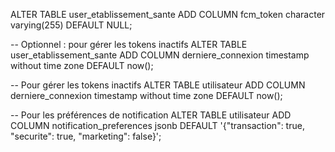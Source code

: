 ALTER TABLE user_etablissement_sante 
ADD COLUMN fcm_token character varying(255) DEFAULT NULL;

-- Optionnel : pour gérer les tokens inactifs
ALTER TABLE user_etablissement_sante 
ADD COLUMN derniere_connexion timestamp without time zone DEFAULT now();


-- Pour gérer les tokens inactifs
ALTER TABLE utilisateur 
ADD COLUMN derniere_connexion timestamp without time zone DEFAULT now();

-- Pour les préférences de notification
ALTER TABLE utilisateur 
ADD COLUMN notification_preferences jsonb DEFAULT '{"transaction": true, "securite": true, "marketing": false}';